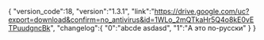 {
"version_code":18,
"version":"1.3.1",
"link":"https://drive.google.com/uc?export=download&confirm=no_antivirus&id=1WLo_2mQTkaHr5Q4o8kE0vETPuudgncBk",
"changelog":{
"0":"abcde asdasd",
"1":"А это по-русски"
}
}
